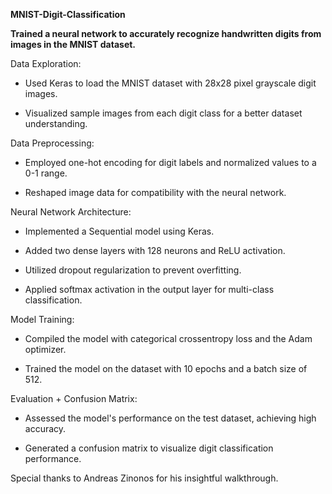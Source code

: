 **MNIST-Digit-Classification**

**Trained a neural network to accurately recognize handwritten digits from images in the MNIST dataset.**

Data Exploration:

- Used Keras to load the MNIST dataset with 28x28 pixel grayscale digit images.

- Visualized sample images from each digit class for a better dataset understanding.

Data Preprocessing:

- Employed one-hot encoding for digit labels and normalized values to a 0-1 range.

- Reshaped image data for compatibility with the neural network.

Neural Network Architecture:

- Implemented a Sequential model using Keras.

- Added two dense layers with 128 neurons and ReLU activation.

- Utilized dropout regularization to prevent overfitting.

- Applied softmax activation in the output layer for multi-class classification.

Model Training:

- Compiled the model with categorical crossentropy loss and the Adam optimizer.

- Trained the model on the dataset with 10 epochs and a batch size of 512.

Evaluation + Confusion Matrix:

- Assessed the model's performance on the test dataset, achieving high accuracy.

- Generated a confusion matrix to visualize digit classification performance.

Special thanks to Andreas Zinonos for his insightful walkthrough.
